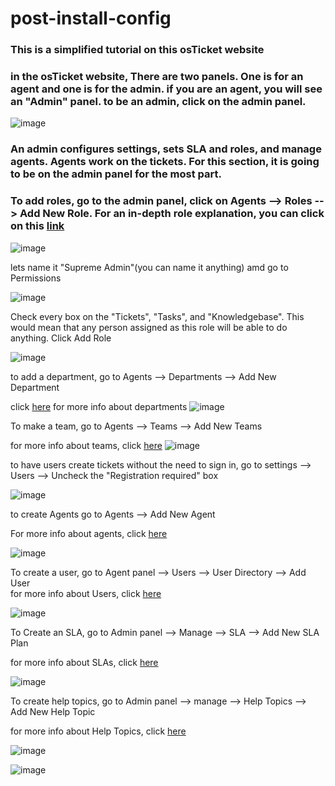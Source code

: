 # post-install-config
<h3>This is a simplified tutorial on this osTicket website</h3>

<h3>in the osTicket website, There are two panels. One is for an agent and one is for the admin. if you are an agent, you will see an "Admin" panel. to be an admin, click on the admin panel. </h3>

![image](https://github.com/David123890dd/post-install-config/assets/138183500/78ec18b9-5e45-4989-a473-aeb75d69e540)

<h3>An admin configures settings, sets SLA and roles, and manage agents. Agents work on the tickets. For this section, it is going to be on the admin panel for the most part. </h3>

<h3>To add roles, go to the admin panel, click on Agents --> Roles --> Add New Role. For an in-depth role explanation, you can click on this <a href="https://docs.osticket.com/en/latest/Admin/Agents/Roles.html">link</a></h3>

![image](https://github.com/David123890dd/post-install-config/assets/138183500/5fabb7e0-9d90-4ab8-bc66-725e8b438d4e)

lets name it "Supreme Admin"(you can name it anything) amd go to Permissions 

![image](https://github.com/David123890dd/post-install-config/assets/138183500/a482997c-0205-46cf-9b3c-8988c25c3739)

Check every box on the "Tickets", "Tasks", and "Knowledgebase". This would mean that any person assigned as this role will be able to do anything. Click Add Role

![image](https://github.com/David123890dd/post-install-config/assets/138183500/7d628ca0-fb4a-4df8-a4f6-ae0d6d79cc64)

to add a department, go to Agents --> Departments --> Add New Department 

click <a href="https://docs.osticket.com/en/latest/Admin/Agents/Departments.html">here</a> for more info about departments
![image](https://github.com/David123890dd/post-install-config/assets/138183500/7d8d884b-8158-4510-8c9e-aa84f8317f4a)

To make a team, go to Agents --> Teams --> Add New Teams

for more info about teams, click <a href="https://docs.osticket.com/en/latest/Admin/Agents/Teams.html">here</a>
![image](https://github.com/David123890dd/post-install-config/assets/138183500/0e53b33f-3738-4e43-8203-0bf1f2bb43b8)

to have users create tickets without the need to sign in, go to settings --> Users --> Uncheck the "Registration required" box

![image](https://github.com/David123890dd/post-install-config/assets/138183500/187ce0ae-7ff9-4a1b-b25d-6f230a0f8ecd)

to create Agents go to Agents --> Add New Agent

For more info about agents, click <a href="https://docs.osticket.com/en/latest/Admin/Agents/Agents.html">here</a>

![image](https://github.com/David123890dd/post-install-config/assets/138183500/62cd7d5a-eba8-44b1-bfae-434adf452263)

To create a user, go to Agent panel --> Users --> User Directory --> Add User <br/>
for more info about Users, click <a href="https://docs.osticket.com/en/latest/Agent/Users/User%20Directory.html">here</a>


![image](https://github.com/David123890dd/post-install-config/assets/138183500/a3debf15-c965-408d-825e-d3d6e452233a)

To Create an SLA, go to Admin panel --> Manage --> SLA --> Add New SLA Plan

for more info about SLAs, click <a href="https://docs.osticket.com/en/latest/Admin/Manage/SLA%20Plans.html">here</a>

![image](https://github.com/David123890dd/post-install-config/assets/138183500/2594c132-0bff-4a25-b579-d82e81534505)

To create help topics, go to Admin panel --> manage --> Help Topics --> Add New Help Topic

for more info about Help Topics, click <a href="https://docs.osticket.com/en/latest/Admin/Manage/Help%20Topic.html">here</a>


![image](https://github.com/David123890dd/post-install-config/assets/138183500/c3bc6cb7-b89d-4c49-915b-73ba08c4c206)

![image](https://github.com/David123890dd/osticket-prereqs/assets/138183500/ed0ea8be-c243-4ea9-a5fe-a90017b541b3)


